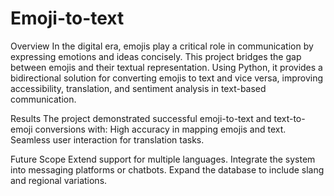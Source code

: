 # Emoji-to-text
Overview
In the digital era, emojis play a critical role in communication by expressing emotions and ideas concisely. This project bridges the gap between emojis and their textual representation. Using Python, it provides a bidirectional solution for converting emojis to text and vice versa, improving accessibility, translation, and sentiment analysis in text-based communication.

Results
The project demonstrated successful emoji-to-text and text-to-emoji conversions with:
High accuracy in mapping emojis and text.
Seamless user interaction for translation tasks.

Future Scope
Extend support for multiple languages.
Integrate the system into messaging platforms or chatbots.
Expand the database to include slang and regional variations.
